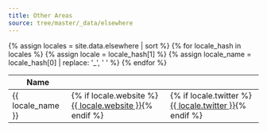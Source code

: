 ```yaml
---
title: Other Areas
source: tree/master/_data/elsewhere
---
```

<table class="ui tablet stackable table">
  <thead>
    <tr>
      <th>Name</th>
      <th><i class="world icon"></i></th>
      <th><i class="twitter icon"></i></th>
    </tr>
  </thead>
  <tbody>
{% assign locales = site.data.elsewhere | sort %}
{% for locale_hash in locales %}
{% assign locale = locale_hash[1] %}
{% assign locale_name = locale_hash[0] | replace: '_', ' ' %}
    <tr>
      <td>{{ locale_name }}</td>
      <td>{% if locale.website %}<a href="{{ locale.website }}" target="_new">{{ locale.website }}</a>{% endif %}</td>
      <td>{% if locale.twitter %}<a href='https://twitter.com/{{ locale.twitter }}' target='_new'><i class="twitter icon"></i>{{ locale.twitter }}</a>{% endif %}</td>
    </tr>
{% endfor %}
  </tbody>
</table>

